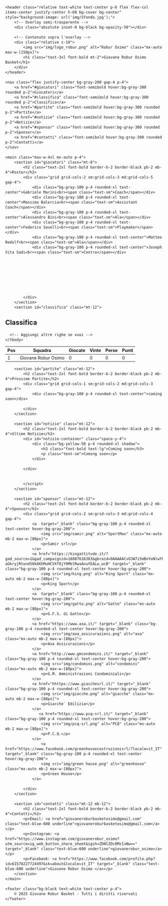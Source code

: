 <!DOCTYPE html>
<html lang="it">
<head>
    <meta charset="UTF-8">
    <meta name="viewport" content="width=device-width, initial-scale=1.0">
    <title>Giovane Robur Osimo Basket</title>
<link href="https://unpkg.com/tailwindcss@2.2.19/dist/tailwind.min.css" rel="stylesheet">

    
</head>
<body class="bg-white text-gray-900 font-sans">

    <header class="relative text-white text-center p-6 flex flex-col items-center justify-center h-60 bg-cover bg-center" style="background-image: url('img/Sfondo.jpg');">
        <!-- Overlay semi-trasparente -->
        <div class="absolute inset-0 bg-black bg-opacity-50"></div>

        <!-- Contenuto sopra l'overlay -->
        <div class="relative z-10">
            <img src="img/logo_robur.png" alt="Robur Osimo" class="mx-auto max-w-[150px]">
            <h1 class="text-3xl font-bold mt-2">Giovane Robur Osimo Basket</h1>
        </div>
    </header>

    <nav class="flex justify-center bg-gray-200 gap-4 p-4">
        <a href="#giocatori" class="font-semibold hover:bg-gray-300 rounded p-2">Giocatori</a>
        <a href="#classifica" class="font-semibold hover:bg-gray-300 rounded p-2">Classifica</a>
        <a href="#partite" class="font-semibold hover:bg-gray-300 rounded p-2">Partite</a>
        <a href="#notizie" class="font-semibold hover:bg-gray-300 rounded p-2">Notizie</a>
        <a href="#sponsor" class="font-semibold hover:bg-gray-300 rounded p-2">Sponsor</a>
        <a href="#contatti" class="font-semibold hover:bg-gray-300 rounded p-2">Contatti</a>
    </nav>

    <main class="max-w-4xl mx-auto p-4">
        <section id="giocatori" class="mt-8">
            <h2 class="text-2xl font-bold border-b-2 border-black pb-2 mb-4">Roster</h2>
            <div class="grid grid-cols-2 sm:grid-cols-3 md:grid-cols-5 gap-4">
                <div class="bg-gray-100 p-4 rounded-xl text-center">Gabriele Marini<br><span class="text-sm">Coach</span></div>
                <div class="bg-gray-100 p-4 rounded-xl text-center">Massimo Balercia<br><span class="text-sm">Assistant Coach</span></div>
                <div class="bg-gray-100 p-4 rounded-xl text-center">Alessandro Bini<br><span class="text-sm">Ala</span></div>
                <div class="bg-gray-100 p-4 rounded-xl text-center">Federico Savelli<br><span class="text-sm">Playmaker</span></div>
                <div class="bg-gray-100 p-4 rounded-xl text-center">Matteo Redolf<br><span class="text-sm">Ala</span></div>
                <div class="bg-gray-100 p-4 rounded-xl text-center">Joseph Vita Sadi<br><span class="text-sm">Centro</span></div>
               
            
            
            
            
            
            
            
            </div>
        </section>
        <section id="classifica" class="mt-12">
  <h2 class="text-2xl font-bold border-b-2 border-black pb-2 mb-4">Classifica</h2>
  <table class="w-full text-left border-collapse">
    <thead>
      <tr class="bg-gray-200">
        <th class="border px-4 py-2">Pos</th>
        <th class="border px-4 py-2">Squadra</th>
        <th class="border px-4 py-2">Giocate</th>
        <th class="border px-4 py-2">Vinte</th>
        <th class="border px-4 py-2">Perse</th>
        <th class="border px-4 py-2">Punti</th>
      </tr>
    </thead>
    <tbody>
      <tr class="odd:bg-white even:bg-gray-50">
        <td class="border px-4 py-2">1</td>
        <td class="border px-4 py-2">Giovane Robur Osimo</td>
        <td class="border px-4 py-2">0</td>
        <td class="border px-4 py-2">0</td>
        <td class="border px-4 py-2">0</td>
        <td class="border px-4 py-2 font-bold">0</td>
      </tr>
      
      <!-- Aggiungi altre righe se vuoi -->
    </tbody>
  </table>
</section>


        <section id="partite" class="mt-12">
            <h2 class="text-2xl font-bold border-b-2 border-black pb-2 mb-4">Prossime Partite</h2>
            <div class="grid grid-cols-1 sm:grid-cols-2 md:grid-cols-3 gap-4">
                <div class="bg-gray-100 p-4 rounded-xl text-center">coming soon</div>
              
            </div>
        </section>

        <section id="notizie" class="mt-12">
            <h2 class="text-2xl font-bold border-b-2 border-black pb-2 mb-4">Ultime Notizie</h2>
            <div id="notizie-container" class="space-y-4">
                <div class="bg-yellow-50 p-4 rounded-xl shadow">
                    <h3 class="font-bold text-lg">Coming soon</h3>
                    <p class="text-sm">Coming soon</p>
                </div>
               
            </div>
           
               
            </script>
        </section>

        <section id="sponsor" class="mt-12">
            <h2 class="text-2xl font-bold border-b-2 border-black pb-2 mb-4">Sponsor</h2>
            <div class="grid grid-cols-2 sm:grid-cols-3 md:grid-cols-4 gap-4">
                <a  target="_blank" class="bg-gray-100 p-4 rounded-xl text-center hover:bg-gray-200">
                    <img src="img/samir.png" alt="SportMax" class="mx-auto mb-2 max-w-[80px]">
                    <p>Samir srl</p>
                </a>
                <a href="https://kingattitude.it/?gad_source=1&gad_campaignid=18887616383&gbraid=0AAAAACvOJW7i5mBnYoNlwYUi4GSesk__P&gclid=Cj0KCQjwvajDBhCNARIsAEE29WrNB_hDKs4PAXK6mnTl2-aGkryjRtondS6k6KhMuHCVXf8jY9MktRwaAnuYEALw_wcB" target="_blank" class="bg-gray-100 p-4 rounded-xl text-center hover:bg-gray-200">
                    <img src="img/king.png" alt="King Sport" class="mx-auto mb-2 max-w-[80px]">
                    <p>King Sport</p>
                </a>
                <a  target="_blank" class="bg-gray-100 p-4 rounded-xl text-center hover:bg-gray-200">
                    <img src="img/gatto.png" alt="Gatto" class="mx-auto mb-2 max-w-[80px]">
                    <p>G.F.S. di Gatto</p>
                </a>
                <a href="https://www.axa.it/" target="_blank" class="bg-gray-100 p-4 rounded-xl text-center hover:bg-gray-200">
                    <img src="img/axa_assicurazioni.png" alt="axa" class="mx-auto mb-2 max-w-[80px]">
                    <p>Axa Assicurazioni</p>
                </a>
                <a href="http://www.gmcondomini.it/" target="_blank" class="bg-gray-100 p-4 rounded-xl text-center hover:bg-gray-200">
                    <img src="img/condomini.png" alt="condomini" class="mx-auto mb-2 max-w-[80px]">
                    <p>G.M. Amministrazioni Condominiali</p>
                </a>
                <a href="hhttps://www.giacchesrl.it/" target="_blank" class="bg-gray-100 p-4 rounded-xl text-center hover:bg-gray-200">
                    <img src="img/giacche.png" alt="giacche" class="mx-auto mb-2 max-w-[80px]">
                    <p>Giacche` Edilizia</p>
                </a>
                   <a href="https://www.pcq-srl.it/" target="_blank" class="bg-gray-100 p-4 rounded-xl text-center hover:bg-gray-200">
                    <img src="img/pcq-srl.png" alt="PCQ" class="mx-auto mb-2 max-w-[80px]">
                    <p>P.C.Q.</p>
                </a>
                    <a href="https://www.facebook.com/greenhousecostruzionisrl/?locale=it_IT" target="_blank" class="bg-gray-100 p-4 rounded-xl text-center hover:bg-gray-200">
                    <img src="img/green house.png" alt="greenhouse" class="mx-auto mb-2 max-w-[80px]">
                    <p>Green House</p>
                </a>
               
            </div>
        </section>

        <section id="contatti" class="mt-12 mb-12">
            <h2 class="text-2xl font-bold border-b-2 border-black pb-2 mb-4">Contatti</h2>
            <p>Email: <a href="giovaneroburbasketosimo@gmail.com" class="text-blue-600 underline">giovaneroburbasketosimo@gmail.com</a></p>
            <p>Instagram: <a href="https://www.instagram.com/giovanerobur_osimo?utm_source=ig_web_button_share_sheet&igsh=ZDNlZDc0MzIxNw==" target="_blank" class="text-blue-600 underline">giovanerobur_osimo</a></p>
            <p>Facebook: <a href="https://www.facebook.com/profile.php?id=61578227724497&sk=about&locale=it_IT" target="_blank" class="text-blue-600 underline">Giovane Robur Osimo </a></p>
        </section>
    </main>

    <footer class="bg-black text-white text-center p-4">
        © 2025 Giovane Robur Basket - Tutti i diritti riservati
    </footer>
</body>
</html>
